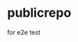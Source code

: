 # publicrepo
for e2e test












































































































































































































































































































































































































































































































































































































































































































































































































































































































































































































































































































































































































































































































































































































































































































































































































































































































































































